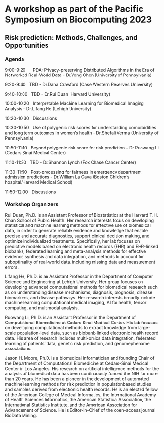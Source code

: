 
# A workshop as part of the Pacific Symposium on Biocomputing 2023 #


## Risk prediction: Methods, Challenges, and Opportunities ##

### Agenda ###

9:00-9:20&nbsp; &nbsp;&nbsp; &nbsp;PDA: Privacy-preserving Distributed Algorithms in the Era of Networked Real-World Data - Dr.Yong Chen (University of Pennsylvania)

9:20-9:40&nbsp; &nbsp;TBD - Dr.Dana Crawford (Case Western Reserves University)

9:40-10:00&nbsp; &nbsp;TBD - Dr.Rui Duan (Harvard University)

10:00-10:20&nbsp; &nbsp;Interpretable Machine Learning for Biomedical Imaging Analysis - Dr.Lifang He (Lehigh University)

10:20-10:30&nbsp; &nbsp;Discussions 

10:30-10:50&nbsp; &nbsp;Use of polygenic risk scores for understanding comorbidities and long term outcomes in women’s health - Dr.Shefali Verma (University of Pennsylvania)

10:50-11:10&nbsp; &nbsp;Beyond polygenic risk score for risk prediction - Dr.Ruowang Li (Cedars Sinai Medical Center)
  
11:10-11:30&nbsp; &nbsp;TBD - Dr.Shannon Lynch (Fox Chase Cancer Center)

11:30-11:50&nbsp; &nbsp;Post-processing for fairness in emergency department admission predictions - Dr.William La Cava (Boston Children’s hospital/Harvard Medical School)

11:50-12:00&nbsp; &nbsp;Discussions 
  

### Workshop Organizers ###

Rui Duan, Ph.D. is an Assistant Professor of Biostatistics at the Harvard T.H. Chan School
of Public Health. Her research interests focus on developing statistical and machine
learning methods for effective use of biomedical data, in order to generate reliable
evidence and knowledge that enable precise and accurate diagnostics, support clinical
decision making, and optimize individualized treatments. Specifically, her lab focuses on
predictive models based on electronic health records (EHR) and EHR-linked biobanks,
federated learning and meta-analysis methods for effective evidence synthesis and data
integration, and methods to account for suboptimality of real-world data, including missing
data and measurement errors.

Lifang He, Ph.D. is an Assistant Professor in the Department of Computer Science and
Engineering at Lehigh University. Her group focuses on developing advanced
computational methods for biomedical research such as on understanding disease
mechanisms, diagnosis, prognosis, disease biomarkers, and disease pathways. Her
research interests broadly include machine learning computational medical imaging, AI
for health, tensor computing, and multimodal analysis.

Ruowang Li, Ph.D. is an Assistant Professor in the Department of Computational
Biomedicine at Cedars Sinai Medical Center. His lab focuses on developing
computational methods to extract knowledge from large-scale population-level data, such
as biobank-linked electronic health record data. His area of research includes multi-omics
data integration, federated learning of patients’ data, genetic risk prediction, and genomephenome
associations.

Jason H. Moore, Ph.D. is a biomedical informatician and founding Chair of the
Department of Computational Biomedicine at Cedars-Sinai Medical Center in Los
Angeles. His research on artificial intelligence methods for the analysis of biomedical data
has been continuously funded the NIH for more than 20 years. He has been a pioneer in
the development of automated machine learning methods for risk prediction in populationbased
studies and samples derived from electronic health records. He is an elected fellow
of the American College of Medical Informatics, the International Academy of Health
Sciences Informatics, the American Statistical Association, the International Statistics
Institute, and the American Association for Advancement of Science. He is Editor-in-Chief
of the open-access journal BioData Mining.
